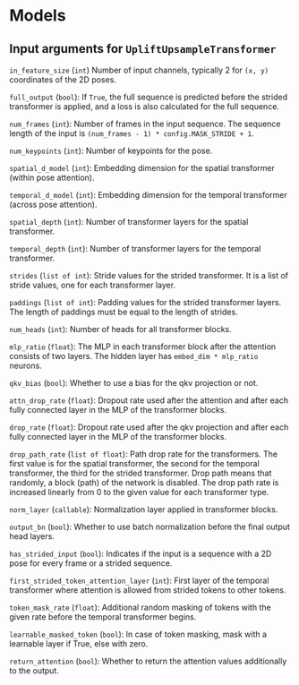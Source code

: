 # Models
## Input arguments for `UpliftUpsampleTransformer`

`in_feature_size` (`int`)
    Number of input channels, typically 2 for `(x, y)` coordinates of the 2D poses.

`full_output` (`bool`): If `True`, the full sequence is predicted before the strided transformer is applied, and a loss is also calculated for the full sequence.

`num_frames` (`int`): Number of frames in the input sequence. The sequence length of the input is `(num_frames - 1) * config.MASK_STRIDE + 1`.

`num_keypoints` (`int`): Number of keypoints for the pose.

`spatial_d_model` (`int`): Embedding dimension for the spatial transformer (within pose attention).

`temporal_d_model` (`int`): Embedding dimension for the temporal transformer (across pose attention).

`spatial_depth` (`int`): Number of transformer layers for the spatial transformer.

`temporal_depth` (`int`): Number of transformer layers for the temporal transformer.

`strides` (`list of int`): Stride values for the strided transformer. It is a list of stride values, one for each transformer layer.

`paddings` (`list of int`): Padding values for the strided transformer layers. The length of paddings must be equal to the length of strides.

`num_heads` (`int`): Number of heads for all transformer blocks.

`mlp_ratio` (`float`): The MLP in each transformer block after the attention consists of two layers. The hidden layer has `embed_dim * mlp_ratio` neurons.

`qkv_bias` (`bool`): Whether to use a bias for the qkv projection or not.

`attn_drop_rate` (`float`): Dropout rate used after the attention and after each fully connected layer in the MLP of the transformer blocks.

`drop_rate` (`float`): Dropout rate used after the qkv projection and after each fully connected layer in the MLP of the transformer blocks.

`drop_path_rate` (`list of float`): Path drop rate for the transformers. The first value is for the spatial transformer, the second for the temporal transformer, the third for the strided transformer. Drop path means that randomly, a block (path) of the network is disabled. The drop path rate is increased linearly from 0 to the given value for each transformer type.

`norm_layer` (`callable`): Normalization layer applied in transformer blocks.

`output_bn` (`bool`): Whether to use batch normalization before the final output head layers.

`has_strided_input` (`bool`): Indicates if the input is a sequence with a 2D pose for every frame or a strided sequence.

`first_strided_token_attention_layer` (`int`): First layer of the temporal transformer where attention is allowed from strided tokens to other tokens.

`token_mask_rate` (`float`): Additional random masking of tokens with the given rate before the temporal transformer begins.

`learnable_masked_token` (`bool`): In case of token masking, mask with a learnable layer if True, else with zero.

`return_attention` (`bool`): Whether to return the attention values additionally to the output.
